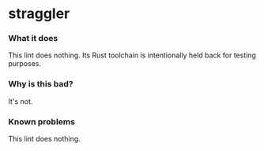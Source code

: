 # straggler

### What it does
This lint does nothing. Its Rust toolchain is intentionally held back for
testing purposes.

### Why is this bad?
It's not.

### Known problems
This lint does nothing.
